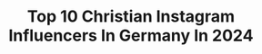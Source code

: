 ---
title: Top 10 Christian Instagram Influencers In Germany In 2024
description: >-
  Find top christian Instagram influencers in Germany in 2024. Most popular hashtags: #fitness #workout #gym.
platform: Instagram
hits: 628
text_top: See the best Instagram influencers on inBeat.
text_bottom: Our search engine has 628 Instagram influencers like this in Germany for you to connect with.
profiles:
  - username: "orangello_i30n"
    fullname: >-
      Christian
    bio: >-
      ◾️ 🙋🏻‍♂️Privat: @christian_koe92 ◾️ ◾️Partner: @liquid_elements_original◾️ ❌10% Rabatt mit dem Code: Orangello ❌
    location: "Germany"
    followers: 16502
    engagement: 1476
    commentsToLikes: 0.010035
    id: ck0ttjke7307t0i191f13xbem
    verified: false
    hashtags: "#du, #germany, #remus, #orange"
  - username: "liebeslauftagebuch"
    fullname: >-
      Liebes Lauftagebuch
    bio: >-
      ❤ #LiebesLauftagebuch 👟 @brooksrunningde RunHappyTeam 🍌 #brooksrunhappyteam 🕧 10k • 35:55 🕜 21k • 1:22 🕞 42k • 3:06 💪🏽 @brandlnutrition"christian10"⬇️
    location: "Germany"
    followers: 9949
    engagement: 1417
    commentsToLikes: 0.031700
    id: ck8tc3uchy6mo0j782n7o43sg
    verified: false
    hashtags: "#laufmotivation, #brandlnutrition, #halfmarathon, #triathlon"
  - username: "rammsteinofficial"
    fullname: >-
      Rammstein
    bio: >-
      @richard_von_rammstein @till_lindemann_official @paullanders_official @christianlorenz_official @christophschneider_official @oliver_riedel_official
    location: "Germany"
    followers: 3200551
    engagement: 439
    commentsToLikes: 0.013421
    id: ck0tvcdenatee0i19xwsjl1ez
    verified: true
    hashtags: ""
  - username: "christianrfit"
    fullname: >-
      Christian Roehrl | Fitness
    bio: >-
      📍 GER 🇩🇪 Bodybuilding | Classic Physique 🔥 YouTube, TikTok: christianrfit 🦈 Powered by @gymshark Code: CHRISTIANFIT (-10%)
    location: "Germany"
    followers: 166434
    engagement: 379
    commentsToLikes: 0.012786
    id: ck9wfq2acq03c0j7828vxcj9c
    verified: false
    hashtags: "#gymlife, #shredded, #morningroutine, #fitnesslifestyle"
  - username: "roadandboard"
    fullname: >-
      ROAD & BOARD
    bio: >-
      👫🏻 @marenschwitalla und Christian 🛠️ Busbastler 🎥 Contentcreator 🌈 Brand Designerin
    location: "Germany"
    followers: 39740
    engagement: 188
    commentsToLikes: 0.031018
    id: ck5q64hh1vwsn0i11jfxph6ia
    verified: false
    hashtags: "#diy, #vanlife, #queenply, #vansofgermany"
  - username: "christianlindner"
    fullname: >-
      Christian Lindner
    bio: >-
      🏢 Bundesminister der Finanzen 🤳Chef von @fdp. 🎧 Podcast @spotify: CL+. 📲 christian.lindner@fdp.de 📍 Berlin
    location: "Germany"
    followers: 372508
    engagement: 131
    commentsToLikes: 0.142731
    id: ck0twafkcemez0i19ne6t0j6h
    verified: true
    hashtags: "#3k24, #weimar, #wettbewerbsf, #clfragt"
  - username: "ifbb_pro_petar_klancir"
    fullname: >-
      Petar Klančir
    bio: >-
      Christian-Husband-Father🙏 IFBB Pro Helping You Get Jacked @gymbeamhr 'PETAR5, @climaqx_ 'PETAR10, @ftb.nutrition 'PETAR10,
    location: "Germany"
    followers: 892743
    engagement: 128
    commentsToLikes: 0.017216
    id: clp24fkj5cevg0j088221lfmf
    verified: false
    hashtags: "#fibo2024, #gymbeam, #gymbeamhr, #biceps"
  - username: "goethes_welt"
    fullname: >-
      Goethes Welt
    bio: >-
      Sophia 👱🏻‍♀️& Christian🧔🏻📸 Goethe SL (5)🐴 Chevalior (1 ) 🦄 Hugo (6)🐶 Paul (5) 🐶 lennox (🐶🌈4) Lotte (12 Wochen) 🐶 🇩🇪#ponypower #ponyrider
    location: "Germany"
    followers: 33792
    engagement: 638
    commentsToLikes: 0.089014
    id: ck0w1joczjoig0i196zew7juz
    verified: false
    hashtags: "#springpony, #equestrian, #falbe, #pferdesport"
  - username: "vonguteneltern"
    fullname: >-
      Von guten Eltern
    bio: >-
      Hebammenwissen & Elterngedanken von Anja & Christian Gaca aus Berlin Eltern von drei Töchtern & einem Sohn #vonguteneltern & Neues auf dem Blog ⬇️
    location: "Germany"
    followers: 26142
    engagement: 261
    commentsToLikes: 0.072362
    id: ck5zkwmitkase0i142otqr8xu
    verified: false
    hashtags: "#elternsein, #hebamme, #linkinbio, #geburt"
  - username: "christianfeist_official"
    fullname: >-
      Christian Feist
    bio: >-
      https://christianfeist.net
    location: "Germany"
    followers: 21329
    engagement: 498
    commentsToLikes: 0.020764
    id: ckaoyfeyyhanv0i789q1vb8xo
    verified: true
    hashtags: "#menschenweg, #heuteabendmussichskypen, #papawasser, #kauftdatteil"
---